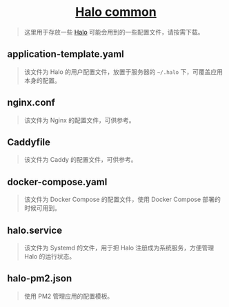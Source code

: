<h1 align="center"><a href="https://github.com/halo-dev" target="_blank">Halo common</a></h1>

> 这里用于存放一些 [Halo](https://github.com/halo-dev/halo) 可能会用到的一些配置文件，请按需下载。

## application-template.yaml

> 该文件为 Halo 的用户配置文件，放置于服务器的 `~/.halo` 下，可覆盖应用本身的配置。

## nginx.conf

> 该文件为 Nginx 的配置文件，可供参考。

## Caddyfile

> 该文件为 Caddy 的配置文件，可供参考。

## docker-compose.yaml

> 该文件为 Docker Compose 的配置文件，使用 Docker Compose 部署的时候可用到。

## halo.service

> 该文件为 Systemd 的文件，用于把 Halo 注册成为系统服务，方便管理 Halo 的运行状态。

## halo-pm2.json

> 使用 PM2 管理应用的配置模板。